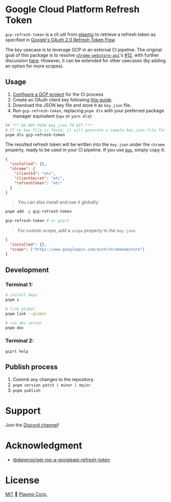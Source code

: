 # Google Cloud Platform Refresh Token

`gcp-refresh-token` is a cli util from [plasmo](https://www.plasmo.com/) to retrieve a refresh token as specified in [Google's OAuth 2.0 Refresh Token Flow](https://developers.google.com/identity/protocols/oauth2/native-app#programmatic-extraction).

The key usecase is to leverage GCP in an external CI pipeline. The original goal of this package is to resolve [`chrome-webstore-api`](https://github.com/PlasmoHQ/chrome-webstore-api)'s [#12](https://github.com/PlasmoHQ/chrome-webstore-api/issues/12), with further discussion [here](https://github.com/fregante/chrome-webstore-upload/issues/59). However, it can be extended for other usecases (by adding an option for more scopes).

## Usage

1. [Configure a GCP project](https://developer.chrome.com/docs/webstore/using_webstore_api/#enable-cws-api) for the CI process
1. Create an OAuth client key following [this guide](https://developer.chrome.com/docs/webstore/using_webstore_api/#get-keys).
1. Download the JSON key file and store it as `key.json` file.
1. Run `gcp-refresh-token`, replacing `pnpm dlx` with your preferred package manager equivalent (`npx` or `yarn dlx`):

```sh
## *** DO NOT PUSH key.json TO GIT ***
# If no key file is found, it will generate a sample key.json file for you to fill out or replace
pnpm dlx gcp-refresh-token
```

The resulted refresh token will be written into the `key.json` under the `chrome` property, ready to be used in your CI pipeline. If you use [`bpp`](https://www.browser.market), simply copy it:

```json
{
  "installed": {},
  "chrome": {
    "clientId": "etc",
    "clientSecret": "etc",
    "refreshToken": "etc"
  }
}
```

> You can also install and use it globally:

```sh
pnpm add -g gcp-refresh-token

gcp-refresh-token # or gcprt
```

> For custom scope, add a `scope` property to the `key.json`:

```json
{
  "installed": {},
  "scope": ["https://www.googleapis.com/auth/chromewebstore"]
}
```

## Development

### Terminal 1:

```sh
# install deps
pnpm i

# link global
pnpm link --global

# run dev server
pnpm dev
```

### Terminal 2:

```
gcprt help
```

## Publish process

1. Commit any changes to the repository.
2. `pnpm version patch | minor | major`
3. `pnpm publish`

# Support

Join the [Discord channel](https://discord.browser.market)!

# Acknowledgment

- [@daneroo/get-me-a-googleapi-refresh-token](https://github.com/daneroo/get-me-a-googleapi-refresh-token)

# License

[MIT](./license) 🖖 [Plasmo Corp.](https://plasmo.com)

